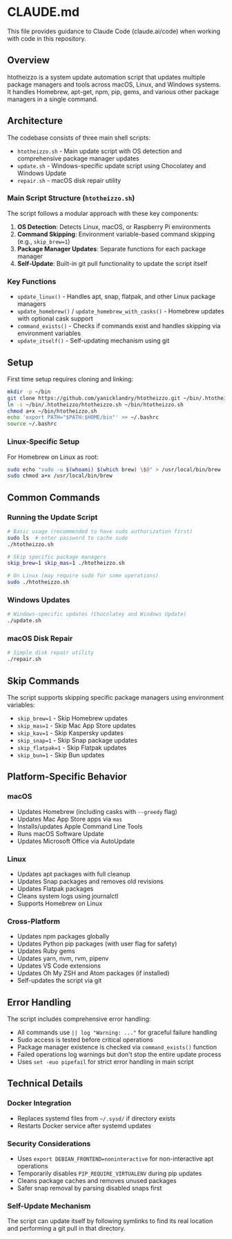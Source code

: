 # CLAUDE.md

This file provides guidance to Claude Code (claude.ai/code) when working with code in this repository.

## Overview

htotheizzo is a system update automation script that updates multiple package managers and tools across macOS, Linux, and Windows systems. It handles Homebrew, apt-get, npm, pip, gems, and various other package managers in a single command.

## Architecture

The codebase consists of three main shell scripts:

- `htotheizzo.sh` - Main update script with OS detection and comprehensive package manager updates
- `update.sh` - Windows-specific update script using Chocolatey and Windows Update
- `repair.sh` - macOS disk repair utility

### Main Script Structure (`htotheizzo.sh`)

The script follows a modular approach with these key components:

1. **OS Detection**: Detects Linux, macOS, or Raspberry Pi environments
2. **Command Skipping**: Environment variable-based command skipping (e.g., `skip_brew=1`)
3. **Package Manager Updates**: Separate functions for each package manager
4. **Self-Update**: Built-in git pull functionality to update the script itself

### Key Functions

- `update_linux()` - Handles apt, snap, flatpak, and other Linux package managers
- `update_homebrew()` / `update_homebrew_with_casks()` - Homebrew updates with optional cask support
- `command_exists()` - Checks if commands exist and handles skipping via environment variables
- `update_itself()` - Self-updating mechanism using git

## Setup

First time setup requires cloning and linking:

```bash
mkdir -p ~/bin
git clone https://github.com/yanicklandry/htotheizzo.git ~/bin/.htotheizzo
ln -s ~/bin/.htotheizzo/htotheizzo.sh ~/bin/htotheizzo.sh
chmod a+x ~/bin/htotheizzo.sh
echo 'export PATH="$PATH:$HOME/bin"' >> ~/.bashrc
source ~/.bashrc
```

### Linux-Specific Setup

For Homebrew on Linux as root:

```bash
sudo echo "sudo -u $(whoami) $(which brew) \$@" > /usr/local/bin/brew
sudo chmod a+x /usr/local/bin/brew
```

## Common Commands

### Running the Update Script

```bash
# Basic usage (recommended to have sudo authorization first)
sudo ls  # enter password to cache sudo
./htotheizzo.sh

# Skip specific package managers
skip_brew=1 skip_mas=1 ./htotheizzo.sh

# On Linux (may require sudo for some operations)
sudo ./htotheizzo.sh
```

### Windows Updates

```bash
# Windows-specific updates (Chocolatey and Windows Update)
./update.sh
```

### macOS Disk Repair

```bash
# Simple disk repair utility
./repair.sh
```

## Skip Commands

The script supports skipping specific package managers using environment variables:

- `skip_brew=1` - Skip Homebrew updates
- `skip_mas=1` - Skip Mac App Store updates  
- `skip_kav=1` - Skip Kaspersky updates
- `skip_snap=1` - Skip Snap package updates
- `skip_flatpak=1` - Skip Flatpak updates
- `skip_bun=1` - Skip Bun updates

## Platform-Specific Behavior

### macOS
- Updates Homebrew (including casks with `--greedy` flag)
- Updates Mac App Store apps via `mas`
- Installs/updates Apple Command Line Tools
- Runs macOS Software Update
- Updates Microsoft Office via AutoUpdate

### Linux
- Updates apt packages with full cleanup
- Updates Snap packages and removes old revisions
- Updates Flatpak packages
- Cleans system logs using journalctl
- Supports Homebrew on Linux

### Cross-Platform
- Updates npm packages globally
- Updates Python pip packages (with user flag for safety)
- Updates Ruby gems
- Updates yarn, nvm, rvm, pipenv
- Updates VS Code extensions
- Updates Oh My ZSH and Atom packages (if installed)
- Self-updates the script via git

## Error Handling

The script includes comprehensive error handling:

- All commands use `|| log "Warning: ..."` for graceful failure handling
- Sudo access is tested before critical operations
- Package manager existence is checked via `command_exists()` function  
- Failed operations log warnings but don't stop the entire update process
- Uses `set -euo pipefail` for strict error handling in main script

## Technical Details

### Docker Integration
- Replaces systemd files from `~/.sysd/` if directory exists
- Restarts Docker service after systemd updates

### Security Considerations
- Uses `export DEBIAN_FRONTEND=noninteractive` for non-interactive apt operations
- Temporarily disables `PIP_REQUIRE_VIRTUALENV` during pip updates
- Cleans package caches and removes unused packages
- Safer snap removal by parsing disabled snaps first

### Self-Update Mechanism
The script can update itself by following symlinks to find its real location and performing a git pull in that directory.